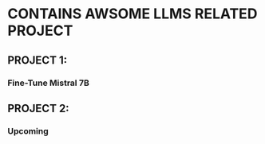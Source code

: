 # CONTAINS AWSOME LLMS RELATED PROJECT
## PROJECT 1:
### Fine-Tune Mistral 7B 
## PROJECT 2:
### Upcoming
